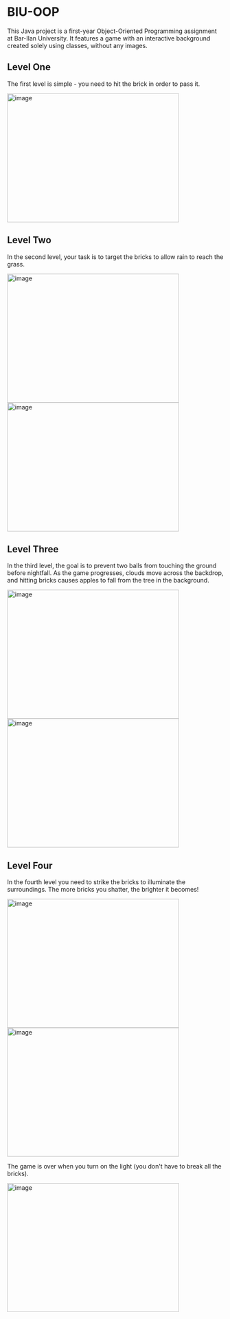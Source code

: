 # BIU-OOP

This Java project is a first-year Object-Oriented Programming assignment at Bar-Ilan University.
It features a game with an interactive background created solely using classes, without any images.

## Level One

The first level is simple - you need to hit the brick in order to pass it.

<img src="https://github.com/MaayanBah/BIU-OOP/assets/84293984/c22623f8-1802-44b0-831c-5635230ec163" alt="image" width="400" height="300">


## Level Two

In the second level, your task is to target the bricks to allow rain to reach the grass.

<img src="https://github.com/MaayanBah/BIU-OOP/assets/84293984/8d4d3014-8d1d-431e-9903-e0aff4506638"  alt="image" width="400" height="300">

<img src="https://github.com/MaayanBah/BIU-OOP/assets/84293984/2ee89a27-d209-40a4-8f56-e67402754ef3"  alt="image" width="400" height="300">

## Level Three

In the third level, the goal is to prevent two balls from touching the ground before nightfall.
As the game progresses, clouds move across the backdrop, and hitting bricks causes apples to fall from the tree in the
background.

<img src="https://github.com/MaayanBah/BIU-OOP/assets/84293984/17d175ef-3965-4482-a58c-503bdbc71a31"  alt="image" width="400" height="300">

<img src="https://github.com/MaayanBah/BIU-OOP/assets/84293984/e31cc359-153c-4b6b-ab48-35ff30c499fc"  alt="image" width="400" height="300">

## Level Four

In the fourth level you need to strike the bricks to illuminate the surroundings.
The more bricks you shatter, the brighter it becomes!

<img src="https://github.com/MaayanBah/BIU-OOP/assets/84293984/2e4baab2-e697-4b99-8e93-4f27c380a796"  alt="image" width="400" height="300">

<img src="https://github.com/MaayanBah/BIU-OOP/assets/84293984/541ef146-3397-4c55-9d6b-22b55e7e4914"  alt="image" width="400" height="300">

The game is over when you turn on the light (you don't have to break all the bricks).

<img src="https://github.com/MaayanBah/BIU-OOP/assets/84293984/3c42342f-df6d-46e2-91b8-60419714b5ce"  alt="image" width="400" height="300">
